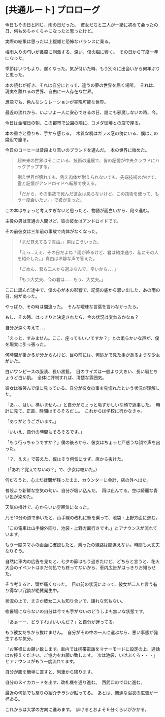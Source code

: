 # [共通ルート] プロローグ
  
今日もその日と同じ、雨の日だった。　彼女だちと三人が一緒に初めて会ったの日、何もめちゃくちゃになったと思ったけど。  
  
実際の結果は思った以上複雑と恐怖なバランスに乗る。  
  
梅雨入りの匂いが鼻腔に刺激する、深い、僕の脳に響く。　その日から丁度一年になった。  
  
季節はいつもより、遅くなった。気が付いた時、もう別々に出会いから何年ぶりと思った。  
  
本の読むが好き、それは自分にとって、違うの夢の世界を届く場所。　それは、現実を離れるの世界、自由に一人存在な世界。 
  
想像でも、色んなシミレーションが実現可能な世界。  
  
最近の流れから、いよいよ一人に安心できるの日、誰にも邪魔しないの時、今。  
  
今日は金曜日の朝、この都市で公園の隣に、コメダ珈琲との店で座る。  
  
本の重さと香りも、手から感じる。　木質な机はガラス窓の傍にいる、僕はこの席辺で座る。  
  
今日のコーヒーは普段より苦いのブランドを選んだ。　本の世界に始めた。  
  
> 超未来の世界はそこにいる、技術の進展で、皆の記憶が中央クラウドにバックアップする。  
>  
> 例え世界が壊れても、例え肉体が耐えられないでも、先端技術のかけで、霊と記憶がアンドロイドへ転移で使える。  
>  
> 「だから、その事故で死んだ彼女は戻らないけど、この技術を使って、もう一度会いたい。」で彼が言った。  
  
この本はちょっと考えすぎないと思ったと、物語が面白いから、段々進む。  
  
主役の男は普通の人間けど、彼の彼女はアンドロイドです。  
  
その前彼女は三年前の事故で肉体がなくなった。  
  
> 「まだ覚えてる？真由。」男はこういった。
>  
> 「えっ...えぇ、その日だよね？雨が降るけど、君は約束通り、私にその人を紹介した。」真由は冷静な声で答えた。
>  
> 「ごめん、君ら二人から選ぶなんで、辛いから．．．」
>  
> 「もう大丈夫、今の君は．．．もう、大丈夫。」
  
ここに読んだ途中で、僕の心が本の影響で、記憶の底から思い出した、あの雨の日、何があった。  
  
やっぱり、その時は間違った。　そんな曖昧な言葉を言わなかったら。  

もし、その時、はっきりと決定されたら、今の状況は変わるかなぁ？  
  
自分が深く考えて．．．  
   
「えっと、すみません。ここ、座ってもいいですか？」との柔らかいな声が、僕を現実に引っ張った。  
  
何時間が掛かるが分からんけど、目の前には、何処かで見た事があるような少女がいた。  
  
白いワンピースの服装、長い黒髪。　目のサイズは一般より大きい、長い眉とちょうど白い肌。　全体に評判すれば、清楚な雰囲気。  
  
彼女は微笑んで僕に見っている。自分が彼女の事を見惚れたという状況が理解した。  
  
「あ、、、はい。構いません。」と自分がちょっと恥ずかしいな顔で返事した。　時計に見て、正直、時間はそろそろだし。　これからは学校に行かなきゃ。  
  
「ありがとうございます。」  
  
「いいえ、自分の時間もそろそろです。」  
  
「もう行っちゃうですか？」僕の後ろから、彼女はちょっと戸惑うな顔で声を出った。  
  
「？、ええ」で答えた、僕はそう何気にせず、席から抜けた。  
  
（「あれ？覚えてないの？」で、少女は呟いた。）  
  
何だろうと、心まだ疑問が残ったまま、カウンターに会計、店の外へ出た。  
  
普段より新鮮な空気の匂い、自分が吸い込んだ。　雨は止んてる。空は綺麗な青い色が染めた。  
  
天気の掛けで、心からいい雰囲気になった。  
  
凡そ10分の道で歩いたと、山手線の改札に駅を乗って、池袋・上野方面に進む。  
  
「この電車は山手線外回り、池袋・上野方面行きです。」とアナウンスが流れています。  
  
もう一度スマホの画面に確認したと、乗ったの線路は間違えない。時間も大丈夫なりそう。  
  
自然に車内の広告を見たと、七夕の節はもう過ぎたけど、どちらと言うと、花火大会のイベントはまだ何処でも終ってないから、車内広告がはっきりお知らせた。  
    
そう考えると、頭が痛くなった。　目の前の状況によって、彼女が二人と言う有り得ない冗談が絶賛発生中。  
  
状況の上で、まさか彼女二人も知り合いで、譲れな気もない。  
  
修羅場にならないの自分は今でも手がないのどうしよも無いな状態です。  
  
「あぁーー、どうすればいいんだ？」と自分が迷ってる。  
  
もう彼女だちから抜けません。　自分がその中の一人に選ぶなら、悪い事態が発生するな気分。  
  
「お客様にお願い致します。車内では携帯電話をマナーモードに設定の上、通話はお控えください。ご協力をお願い致します。　次は池袋、いけぶくろ・・・」とアナウンスがもう一度流れてます。  
  
自分が服を簡単に直すと、列車から降ります。  
  
自分のスイカカードを出す、改札機を通り進む。　西武口ので口に進む。  
  
最近の何処でも祭りの紹介チラシが貼ってる。　あとは、関連な浴衣の広告が一杯ある。  
  
これからは大学の方向に進みます。　歩けるとおよそ６分くらいがかかる。  